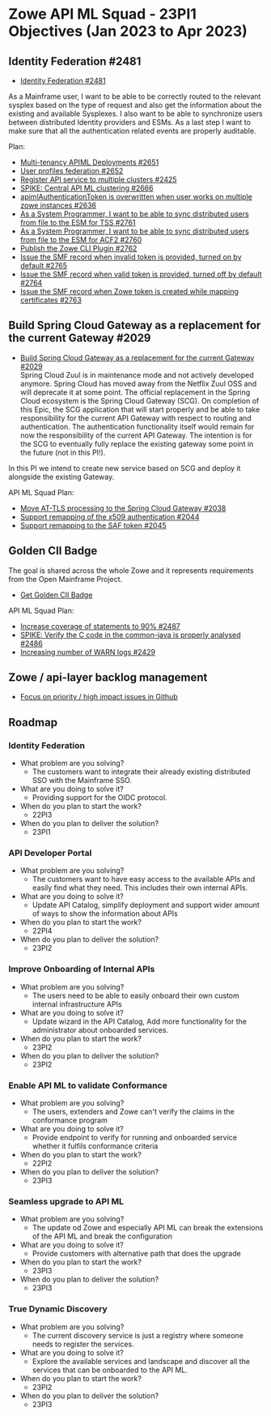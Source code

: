 # Zowe API ML Squad - 23PI1 Objectives (Jan 2023 to Apr 2023)

## Identity Federation #2481

* [Identity Federation #2481](https://github.com/zowe/api-layer/issues/2481)

As a Mainframe user, I want to be able to be correctly routed to the relevant sysplex based on the type of request and also get the information about the existing and available Sysplexes. I also want to be able to synchronize users between distributed Identity providers and ESMs. As a last step I want to make sure that all the authentication related events are properly auditable. 

Plan:
- [Multi-tenancy APIML Deployments #2651](https://github.com/zowe/api-layer/issues/2651)
- [User profiles federation #2652](https://github.com/zowe/api-layer/issues/2652)
- [Register API service to multiple clusters #2425](https://github.com/zowe/api-layer/issues/2425)
- [SPIKE: Central API ML clustering #2666](https://github.com/zowe/api-layer/issues/2666)
- [apimlAuthenticationToken is overwritten when user works on multiple zowe instances #2636](https://github.com/zowe/api-layer/issues/2636)
- [As a System Programmer, I want to be able to sync distributed users from file to the ESM for TSS #2761](https://github.com/zowe/api-layer/issues/2761)
- [As a System Programmer, I want to be able to sync distributed users from file to the ESM for ACF2 #2760](https://github.com/zowe/api-layer/issues/2760)
- [Publish the Zowe CLI Plugin #2762](https://github.com/zowe/api-layer/issues/2762)
- [Issue the SMF record when invalid token is provided, turned on by default #2765](https://github.com/zowe/api-layer/issues/2765)
- [Issue the SMF record when valid token is provided, turned off by default #2764](https://github.com/zowe/api-layer/issues/2764)
- [Issue the SMF record when Zowe token is created while mapping certificates #2763](https://github.com/zowe/api-layer/issues/2763)

## Build Spring Cloud Gateway as a replacement for the current Gateway #2029

* [Build Spring Cloud Gateway as a replacement for the current Gateway #2029](https://github.com/zowe/api-layer/issues/2029)  
Spring Cloud Zuul is in maintenance mode and not actively developed anymore. Spring Cloud has moved away from the Netflix Zuul OSS and will deprecate it at some point. The official replacement in the Spring Cloud ecosystem is the Spring Cloud Gateway (SCG). On completion of this Epic, the SCG application that will start properly and be able to take responsibility for the current API Gateway with respect to routing and authentication. The authentication functionality itself would remain for now the responsibility of the current API Gateway. The intention is for the SCG to eventually fully replace the existing gateway some point in the future (not in this PI!).  

In this PI we intend to create new service based on SCG and deploy it alongside the existing Gateway. 

API ML Squad Plan:  
- [Move AT-TLS processing to the Spring Cloud Gateway #2038](https://github.com/zowe/api-layer/issues/2038)  
- [Support remapping of the x509 authentication #2044](https://github.com/zowe/api-layer/issues/2044)
- [Support remapping to the SAF token #2045](https://github.com/zowe/api-layer/issues/2045)

## Golden CII Badge

The goal is shared across the whole Zowe and it represents requirements from the Open Mainframe Project. 

* [Get Golden CII Badge](https://github.com/zowe/community/issues/1279)

API ML Squad Plan:

- [Increase coverage of statements to 90% #2487](https://github.com/zowe/api-layer/issues/2487)  
- [SPIKE: Verify the C code in the common-java is properly analysed #2486](https://github.com/zowe/api-layer/issues/2486)  
- [Increasing number of WARN logs #2429](https://github.com/zowe/api-layer/issues/2429)  

## Zowe / api-layer backlog management

* [Focus on priority / high impact issues in Github](https://github.com/zowe/api-layer/labels/22PI1)

## Roadmap

### Identity Federation 

- What problem are you solving?
  - The customers want to integrate their already existing distributed SSO with the Mainframe SSO. 
- What are you doing to solve it? 
  - Providing support for the OIDC protocol. 
- When do you plan to start the work? 
  - 22PI3
- When do you plan to deliver the solution? 
  - 23PI1

### API Developer Portal 

- What problem are you solving?
  - The customers want to have easy access to the available APIs and easily find what they need. This includes their own internal APIs. 
- What are you doing to solve it? 
  - Update API Catalog, simplify deployment and support wider amount of ways to show the information about APIs
- When do you plan to start the work? 
  - 22PI4
- When do you plan to deliver the solution? 
  - 23PI2

### Improve Onboarding of Internal APIs

- What problem are you solving?
  - The users need to be able to easily onboard their own custom internal infrastructure APIs
- What are you doing to solve it? 
  - Update wizard in the API Catalog, Add more functionality for the administrator about onboarded services. 
- When do you plan to start the work? 
  - 23PI2
- When do you plan to deliver the solution? 
  - 23PI2

### Enable API ML to validate Conformance

- What problem are you solving?
  - The users, extenders and Zowe can't verify the claims in the conformance program
- What are you doing to solve it? 
  - Provide endpoint to verify for running and onboarded service whether it fulfils conformance criteria
- When do you plan to start the work? 
  - 22PI2
- When do you plan to deliver the solution? 
  - 23PI3

### Seamless upgrade to API ML

- What problem are you solving?
  - The update od Zowe and especially API ML can break the extensions of the API ML and break the configuration
- What are you doing to solve it? 
  - Provide customers with alternative path that does the upgrade
- When do you plan to start the work? 
  - 23PI3
- When do you plan to deliver the solution? 
  - 23PI3

### True Dynamic Discovery

- What problem are you solving?
  - The current discovery service is just a registry where someone needs to register the services. 
- What are you doing to solve it? 
  - Explore the available services and landscape and discover all the services that can be onboarded to the API ML. 
- When do you plan to start the work? 
  - 23PI2
- When do you plan to deliver the solution? 
  - 23PI3
